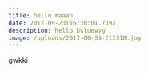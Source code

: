 ```yaml
---
title: hello maaan
date: 2017-09-23T16:30:01.739Z
description: hello bvluewvg
image: /uploads/2017-06-05-213318.jpg
---
```

gwkki
